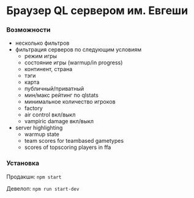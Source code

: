 # Браузер QL сервером им. Евгеши

### Возможности

- несколько фильтров
- фильтрация серверов по следующим условиям
  - режим игры
  - состояние игры (warmup/in progress)
  - континент, страна
  - тэги
  - карта
  - публичный/приватный
  - мин/макс рейтинг по qlstats
  - минимальное количество игроков
  - factory
  - air control вкл/выкл
  - vampiric damage вкл/выкл
- server highlighting
  - warmup state
  - team scores for teambased gametypes
  - scores of topscoring players in ffa

### Установка

Продакшн:
`npm start`

Девелоп:
`npm run start-dev`

